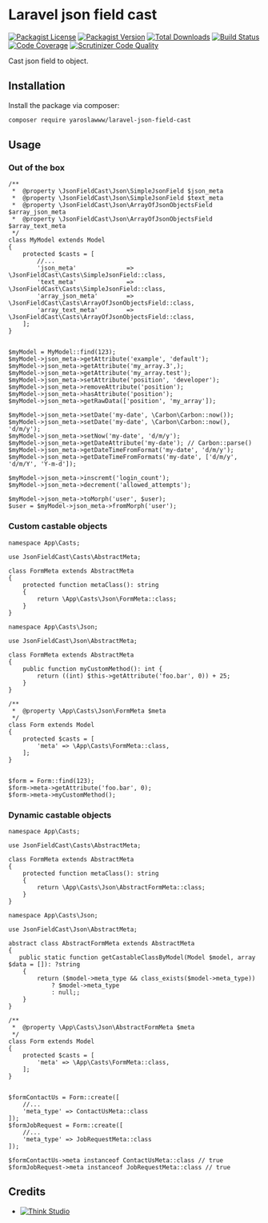 # Laravel json field cast

[![Packagist License](https://img.shields.io/packagist/l/yaroslawww/laravel-json-field-cast?color=%234dc71f)](https://github.com/yaroslawww/laravel-json-field-cast/blob/master/LICENSE.md)
[![Packagist Version](https://img.shields.io/packagist/v/yaroslawww/laravel-json-field-cast)](https://packagist.org/packages/yaroslawww/laravel-json-field-cast)
[![Total Downloads](https://img.shields.io/packagist/dt/yaroslawww/laravel-json-field-cast)](https://packagist.org/packages/yaroslawww/laravel-json-field-cast)
[![Build Status](https://scrutinizer-ci.com/g/yaroslawww/laravel-json-field-cast/badges/build.png?b=master)](https://scrutinizer-ci.com/g/yaroslawww/laravel-json-field-cast/build-status/master)
[![Code Coverage](https://scrutinizer-ci.com/g/yaroslawww/laravel-json-field-cast/badges/coverage.png?b=master)](https://scrutinizer-ci.com/g/yaroslawww/laravel-json-field-cast/?branch=master)
[![Scrutinizer Code Quality](https://scrutinizer-ci.com/g/yaroslawww/laravel-json-field-cast/badges/quality-score.png?b=master)](https://scrutinizer-ci.com/g/yaroslawww/laravel-json-field-cast/?branch=master)

Cast json field to object.

## Installation

Install the package via composer:

```bash
composer require yaroslawww/laravel-json-field-cast
```

## Usage

### Out of the box

```injectablephp
/**
 *  @property \JsonFieldCast\Json\SimpleJsonField $json_meta
 *  @property \JsonFieldCast\Json\SimpleJsonField $text_meta
 *  @property \JsonFieldCast\Json\ArrayOfJsonObjectsField $array_json_meta
 *  @property \JsonFieldCast\Json\ArrayOfJsonObjectsField $array_text_meta
 */
class MyModel extends Model
{
    protected $casts = [
        //...
        'json_meta'              => \JsonFieldCast\Casts\SimpleJsonField::class,
        'text_meta'              => \JsonFieldCast\Casts\SimpleJsonField::class,
        'array_json_meta'        => \JsonFieldCast\Casts\ArrayOfJsonObjectsField::class,
        'array_text_meta'        => \JsonFieldCast\Casts\ArrayOfJsonObjectsField::class,
    ];
}


$myModel = MyModel::find(123);
$myModel->json_meta->getAttribute('example', 'default');
$myModel->json_meta->getAttribute('my_array.3',);
$myModel->json_meta->getAttribute('my_array.test');
$myModel->json_meta->setAttribute('position', 'developer');
$myModel->json_meta->removeAttribute('position');
$myModel->json_meta->hasAttribute('position');
$myModel->json_meta->getRawData(['position', 'my_array']);

$myModel->json_meta->setDate('my-date', \Carbon\Carbon::now());
$myModel->json_meta->setDate('my-date', \Carbon\Carbon::now(), 'd/m/y');
$myModel->json_meta->setNow('my-date', 'd/m/y');
$myModel->json_meta->getDateAttribute('my-date'); // Carbon::parse()
$myModel->json_meta->getDateTimeFromFormat('my-date', 'd/m/y');
$myModel->json_meta->getDateTimeFromFormats('my-date', ['d/m/y', 'd/m/Y', 'Y-m-d']);

$myModel->json_meta->inscremt('login_count');
$myModel->json_meta->decrement('allowed_attempts');

$myModel->json_meta->toMorph('user', $user);
$user = $myModel->json_meta->fromMorph('user');
```

### Custom castable objects

```injectablephp
namespace App\Casts;

use JsonFieldCast\Casts\AbstractMeta;

class FormMeta extends AbstractMeta
{
    protected function metaClass(): string
    {
        return \App\Casts\Json\FormMeta::class;
    }
}
```

```injectablephp
namespace App\Casts\Json;

use JsonFieldCast\Json\AbstractMeta;

class FormMeta extends AbstractMeta
{
    public function myCustomMethod(): int {
        return ((int) $this->getAttribute('foo.bar', 0)) + 25;
    }
}
```

```injectablephp
/**
 *  @property \App\Casts\Json\FormMeta $meta
 */
class Form extends Model
{
    protected $casts = [
        'meta' => \App\Casts\FormMeta::class,
    ];
}


$form = Form::find(123);
$form->meta->getAttribute('foo.bar', 0);
$form->meta->myCustomMethod();
```

### Dynamic castable objects

```injectablephp
namespace App\Casts;

use JsonFieldCast\Casts\AbstractMeta;

class FormMeta extends AbstractMeta
{
    protected function metaClass(): string
    {
        return \App\Casts\Json\AbstractFormMeta::class;
    }
}
```

```injectablephp
namespace App\Casts\Json;

use JsonFieldCast\Json\AbstractMeta;

abstract class AbstractFormMeta extends AbstractMeta
{
   public static function getCastableClassByModel(Model $model, array $data = []): ?string
    {
        return ($model->meta_type && class_exists($model->meta_type))
            ? $model->meta_type
            : null;;
    }
}
```

```injectablephp
/**
 *  @property \App\Casts\Json\AbstractFormMeta $meta
 */
class Form extends Model
{
    protected $casts = [
        'meta' => \App\Casts\FormMeta::class,
    ];
}


$formContactUs = Form::create([
    //...
    'meta_type' => ContactUsMeta::class
]);
$formJobRequest = Form::create([
    //...
    'meta_type' => JobRequestMeta::class
]);

$formContactUs->meta instanceof ContactUsMeta::class // true
$formJobRequest->meta instanceof JobRequestMeta::class // true
```

## Credits

- [![Think Studio](https://yaroslawww.github.io/images/sponsors/packages/logo-think-studio.png)](https://think.studio/)
